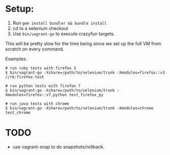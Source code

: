 Setup:
======

1. Run `gem install bundler && bundle install`
2. cd to a selenium checkout
3. Use `bin/vagrant-go` to execute crazyfun targets.

This will be pretty slow for the time being since we set up the full VM from scratch on every command.

Examples:

    # run ruby tests with firefox 3
    $ bin/vagrant-go -Xshare=/path/to/selenium/trunk -Xmodules=firefox::v3 //rb:firefox-test

    # run python tests with firefox 7
    $ bin/vagrant-go -Xshare=/path/to/selenium/trunk -Xmodules=firefox::v7,python test_firefox_py

    # run java tests with chrome
    $ bin/vagrant-go -Xshare=/path/to/selenium/trunk -Xmodules=chrome test_chrome

TODO
====

-	use vagrant-snap to do snapshots/rollback.
